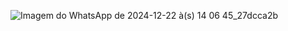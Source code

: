![Imagem do WhatsApp de 2024-12-22 à(s) 14 06 45_27dcca2b](https://github.com/user-attachments/assets/bcd42897-7e96-484b-b5af-dac6f017f8e1)
